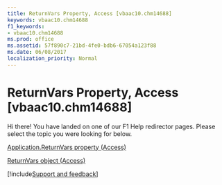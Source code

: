 ```yaml
---
title: ReturnVars Property, Access [vbaac10.chm14688]
keywords: vbaac10.chm14688
f1_keywords:
- vbaac10.chm14688
ms.prod: office
ms.assetid: 57f890c7-21bd-4fe0-bdb6-67054a123f88
ms.date: 06/08/2017
localization_priority: Normal
---
```



# ReturnVars Property, Access [vbaac10.chm14688]

Hi there! You have landed on one of our F1 Help redirector pages. Please select the topic you were looking for below.

[Application.ReturnVars property (Access)](https://msdn.microsoft.com/library/2b8f455a-328f-d2f5-8277-24e9c2b9f5c7%28Office.15%29.aspx)

[ReturnVars object (Access)](https://msdn.microsoft.com/library/3cc16825-665f-4bd8-a606-6b3b93594659%28Office.15%29.aspx)

[!include[Support and feedback](~/includes/feedback-boilerplate.md)]